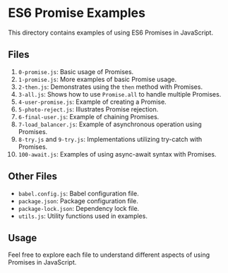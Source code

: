 # ES6 Promise Examples

This directory contains examples of using ES6 Promises in JavaScript.

## Files

1. `0-promise.js`: Basic usage of Promises.
2. `1-promise.js`: More examples of basic Promise usage.
3. `2-then.js`: Demonstrates using the `then` method with Promises.
4. `3-all.js`: Shows how to use `Promise.all` to handle multiple Promises.
5. `4-user-promise.js`: Example of creating a Promise.
6. `5-photo-reject.js`: Illustrates Promise rejection.
7. `6-final-user.js`: Example of chaining Promises.
8. `7-load_balancer.js`: Example of asynchronous operation using Promises.
9. `8-try.js` and `9-try.js`: Implementations utilizing try-catch with Promises.
10. `100-await.js`: Examples of using async-await syntax with Promises.

## Other Files

- `babel.config.js`: Babel configuration file.
- `package.json`: Package configuration file.
- `package-lock.json`: Dependency lock file.
- `utils.js`: Utility functions used in examples.

## Usage

Feel free to explore each file to understand different aspects of using Promises in JavaScript.
